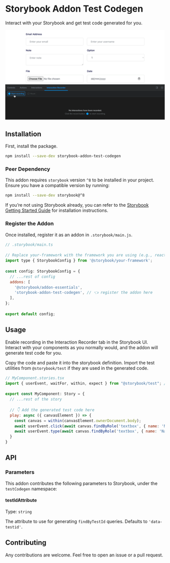 # Storybook Addon Test Codegen

Interact with your Storybook and get test code generated for you.

![Alt Text](/assets/addon.gif)

## Installation

First, install the package.

```sh
npm install --save-dev storybook-addon-test-codegen
```

### Peer Dependency
This addon requires `storybook` version `^8` to be installed in your project. Ensure you have a compatible version by running:

```sh
npm install --save-dev storybook@^8
````
If you’re not using Storybook already, you can refer to the [Storybook Getting Started Guide](https://storybook.js.org/docs) for installation instructions.

### Register the Addon
Once installed, register it as an addon in `.storybook/main.js`.


```js
// .storybook/main.ts

// Replace your-framework with the framework you are using (e.g., react-webpack5, vue3-vite)
import type { StorybookConfig } from '@storybook/your-framework';

const config: StorybookConfig = {
  // ...rest of config
  addons: [
    '@storybook/addon-essentials',
    'storybook-addon-test-codegen', // 👈 register the addon here
  ],
};

export default config;
```

## Usage

Enable recording in the Interaction Recorder tab in the Storybook UI. Interact with your components as you normally would, and the addon will generate test code for you.

Copy the code and paste it into the storybook definition. Import the test utilities from `@storybook/test` if they are used in the generated code.

```jsx
// MyComponent.stories.tsx
import { userEvent, waitFor, within, expect } from "@storybook/test"; // 👈 Import the test utilities

export const MyComponent: Story = {
  // ...rest of the story
  
  // 👇 Add the generated test code here
  play: async ({ canvasElement }) => {
    const canvas = within(canvasElement.ownerDocument.body);
    await userEvent.click(await canvas.findByRole('textbox', { name: 'Name' }));
    await userEvent.type(await canvas.findByRole('textbox', { name: 'Name' }), 'John Doe');
  }
}
```

## API

### Parameters

This addon contributes the following parameters to Storybook, under the `testCodegen` namespace:

#### testIdAttribute

Type: `string`

The attribute to use for generating `findByTestId` queries. Defaults to `'data-testid'`.

## Contributing

Any contributions are welcome. Feel free to open an issue or a pull request.
